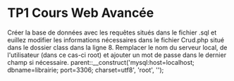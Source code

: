 # TP1 Cours Web Avancée

Créer la base de données avec les requêtes situés dans le fichier .sql et euillez modifier les informations nécessaires dans le fichier Crud.php situé dans le dossier class dans la ligne 8. Remplacer le nom du serveur local, de l'utilisateur (dans ce cas-ci root) et ajouter un mot de passe dans le dernier champ si nécessaire.
parent::__construct('mysql:host=localhost; dbname=librairie; port=3306; charset=utf8', 'root', '');
